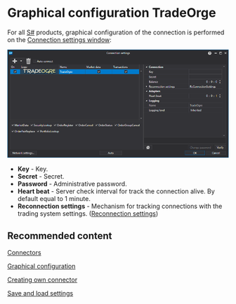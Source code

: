 # Graphical configuration TradeOrge

For all [S\#](StockSharpAbout.md) products, graphical configuration of the connection is performed on the [Connection settings window](API_UI_ConnectorWindow.md):

![API GUI Settings TradeOgre](../images/API_GUI_Settings_TradeOgre.png)

- **Key** \- Key.
- **Secret** \- Secret.
- **Password** \- Administrative password.
- **Heart beat** \- Server check interval for track the connection alive. By default equal to 1 minute.
- **Reconnection settings** \- Mechanism for tracking connections with the trading system settings. ([Reconnection settings](Reconnect.md))

## Recommended content

[Connectors](API_Connectors.md)

[Graphical configuration](API_ConnectorsUIConfiguration.md)

[Creating own connector](ConnectorCreating.md)

[Save and load settings](API_Connectors_SaveConnectorSettings.md)
